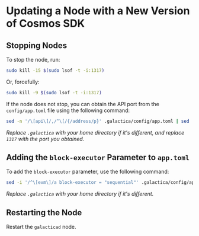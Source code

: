# Updating a Node with a New Version of Cosmos SDK

## Stopping Nodes

To stop the node, run:

```bash
sudo kill -15 $(sudo lsof -t -i:1317)
```

Or, forcefully:

```bash
sudo kill -9 $(sudo lsof -t -i:1317)
```

If the node does not stop, you can obtain the API port from the `config/app.toml` file using the following command:

```bash
sed -n '/\[api\]/,/^\[/{/address/p}' .galactica/config/app.toml | sed 's/.*= //' | sed 's/.*://; s/"//g'
```

*Replace `.galactica` with your home directory if it's different, and replace `1317` with the port you obtained.*

## Adding the `block-executor` Parameter to `app.toml`

To add the `block-executor` parameter, use the following command:

```bash
sed -i '/^\[evm\]/a block-executor = "sequential"' .galactica/config/app.toml
```

*Replace `.galactica` with your home directory if it's different.*

## Restarting the Node

Restart the `galacticad` node.
